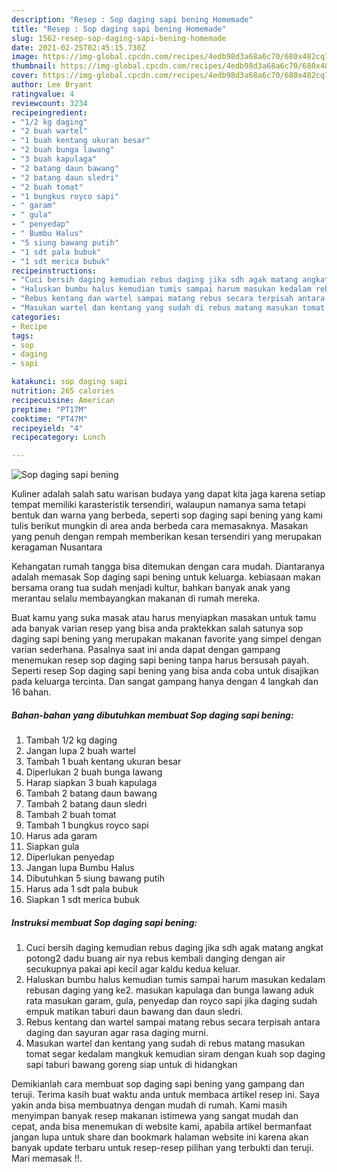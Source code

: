 ```yaml
---
description: "Resep : Sop daging sapi bening Homemade"
title: "Resep : Sop daging sapi bening Homemade"
slug: 1562-resep-sop-daging-sapi-bening-homemade
date: 2021-02-25T02:45:15.730Z
image: https://img-global.cpcdn.com/recipes/4edb98d3a68a6c70/680x482cq70/sop-daging-sapi-bening-foto-resep-utama.jpg
thumbnail: https://img-global.cpcdn.com/recipes/4edb98d3a68a6c70/680x482cq70/sop-daging-sapi-bening-foto-resep-utama.jpg
cover: https://img-global.cpcdn.com/recipes/4edb98d3a68a6c70/680x482cq70/sop-daging-sapi-bening-foto-resep-utama.jpg
author: Lee Bryant
ratingvalue: 4
reviewcount: 3234
recipeingredient:
- "1/2 kg daging"
- "2 buah wartel"
- "1 buah kentang ukuran besar"
- "2 buah bunga lawang"
- "3 buah kapulaga"
- "2 batang daun bawang"
- "2 batang daun sledri"
- "2 buah tomat"
- "1 bungkus royco sapi"
- " garam"
- " gula"
- " penyedap"
- " Bumbu Halus"
- "5 siung bawang putih"
- "1 sdt pala bubuk"
- "1 sdt merica bubuk"
recipeinstructions:
- "Cuci bersih daging kemudian rebus daging jika sdh agak matang angkat potong2 dadu buang air nya rebus kembali danging dengan air secukupnya pakai api kecil agar kaldu kedua keluar."
- "Haluskan bumbu halus kemudian tumis sampai harum masukan kedalam rebusan daging yang ke2. masukan kapulaga dan bunga lawang aduk rata masukan garam, gula, penyedap dan royco sapi jika daging sudah empuk matikan taburi daun bawang dan daun sledri."
- "Rebus kentang dan wartel sampai matang rebus secara terpisah antara daging dan sayuran agar rasa daging murni."
- "Masukan wartel dan kentang yang sudah di rebus matang masukan tomat segar kedalam mangkuk kemudian siram dengan kuah sop daging sapi taburi bawang goreng siap untuk di hidangkan"
categories:
- Recipe
tags:
- sop
- daging
- sapi

katakunci: sop daging sapi 
nutrition: 265 calories
recipecuisine: American
preptime: "PT17M"
cooktime: "PT47M"
recipeyield: "4"
recipecategory: Lunch

---
```



![Sop daging sapi bening](https://img-global.cpcdn.com/recipes/4edb98d3a68a6c70/680x482cq70/sop-daging-sapi-bening-foto-resep-utama.jpg)

Kuliner adalah salah satu warisan budaya yang dapat kita jaga karena setiap tempat memiliki karasteristik tersendiri, walaupun namanya sama tetapi bentuk dan warna yang berbeda, seperti sop daging sapi bening yang kami tulis berikut mungkin di area anda berbeda cara memasaknya. Masakan yang penuh dengan rempah memberikan kesan tersendiri yang merupakan keragaman Nusantara



Kehangatan rumah tangga bisa ditemukan dengan cara mudah. Diantaranya adalah memasak Sop daging sapi bening untuk keluarga. kebiasaan makan bersama orang tua sudah menjadi kultur, bahkan banyak anak yang merantau selalu membayangkan makanan di rumah mereka.

Buat kamu yang suka masak atau harus menyiapkan masakan untuk tamu ada banyak varian resep yang bisa anda praktekkan salah satunya sop daging sapi bening yang merupakan makanan favorite yang simpel dengan varian sederhana. Pasalnya saat ini anda dapat dengan gampang menemukan resep sop daging sapi bening tanpa harus bersusah payah.
Seperti resep Sop daging sapi bening yang bisa anda coba untuk disajikan pada keluarga tercinta. Dan sangat gampang hanya dengan 4 langkah dan 16 bahan.


<!--inarticleads1-->

##### Bahan-bahan yang dibutuhkan membuat Sop daging sapi bening:

1. Tambah 1/2 kg daging
1. Jangan lupa 2 buah wartel
1. Tambah 1 buah kentang ukuran besar
1. Diperlukan 2 buah bunga lawang
1. Harap siapkan 3 buah kapulaga
1. Tambah 2 batang daun bawang
1. Tambah 2 batang daun sledri
1. Tambah 2 buah tomat
1. Tambah 1 bungkus royco sapi
1. Harus ada  garam
1. Siapkan  gula
1. Diperlukan  penyedap
1. Jangan lupa  Bumbu Halus
1. Dibutuhkan 5 siung bawang putih
1. Harus ada 1 sdt pala bubuk
1. Siapkan 1 sdt merica bubuk




<!--inarticleads2-->

##### Instruksi membuat  Sop daging sapi bening:

1. Cuci bersih daging kemudian rebus daging jika sdh agak matang angkat potong2 dadu buang air nya rebus kembali danging dengan air secukupnya pakai api kecil agar kaldu kedua keluar.
1. Haluskan bumbu halus kemudian tumis sampai harum masukan kedalam rebusan daging yang ke2. masukan kapulaga dan bunga lawang aduk rata masukan garam, gula, penyedap dan royco sapi jika daging sudah empuk matikan taburi daun bawang dan daun sledri.
1. Rebus kentang dan wartel sampai matang rebus secara terpisah antara daging dan sayuran agar rasa daging murni.
1. Masukan wartel dan kentang yang sudah di rebus matang masukan tomat segar kedalam mangkuk kemudian siram dengan kuah sop daging sapi taburi bawang goreng siap untuk di hidangkan




Demikianlah cara membuat sop daging sapi bening yang gampang dan teruji. Terima kasih buat waktu anda untuk membaca artikel resep ini. Saya yakin anda bisa membuatnya dengan mudah di rumah. Kami masih menyimpan banyak resep makanan istimewa yang sangat mudah dan cepat, anda bisa menemukan di website kami, apabila artikel bermanfaat jangan lupa untuk share dan bookmark halaman website ini karena akan banyak update terbaru untuk resep-resep pilihan yang terbukti dan teruji. Mari memasak !!. 
